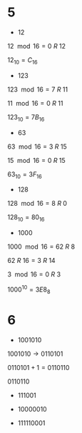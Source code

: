 # 5

* 12

$12 \mod 16 = 0\ R\ 12$

$12_{10} = C_{16}$

* 123

$123 \mod 16 = 7\ R\ 11$

$11 \mod 16 = 0\ R\ 11$

$123_{10} = 7B_{16}$

* 63

$63 \mod 16 = 3\ R\ 15$

$15 \mod 16 = 0\ R\ 15$

$63_{10} = 3F_{16}$

* 128

$128 \mod 16 = 8\ R\ 0$

$128_{10} = 80_{16}$


* 1000

$1000 \mod 16 = 62\ R\ 8$

$62\ R\ 16 = 3\ R\ 14$

$3 \mod 16 = 0\ R\ 3$

$1000^{10} = 3E8_{8}$

# 6

* 1001010

$1001010 \rightarrow 0110101$

$0110101 + 1 = 0110110$

$0110110$

* 111001

* 10000010

* 111110001



